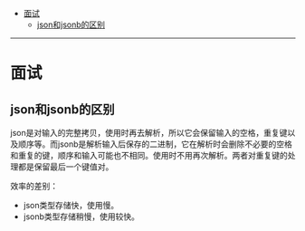 - [面试](#面试)
    - [json和jsonb的区别](#json和jsonb的区别)

---
# 面试
## json和jsonb的区别
json是对输入的完整拷贝，使用时再去解析，所以它会保留输入的空格，重复键以及顺序等。而jsonb是解析输入后保存的二进制，它在解析时会删除不必要的空格和重复的键，顺序和输入可能也不相同。使用时不用再次解析。两者对重复键的处理都是保留最后一个键值对。

效率的差别：
* json类型存储快，使用慢。
* jsonb类型存储稍慢，使用较快。